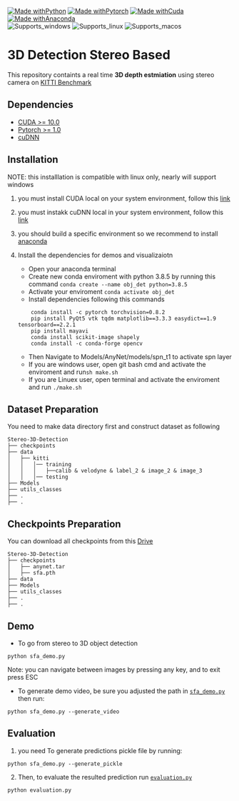 [![Made withPython](https://img.shields.io/badge/Made%20with-python-407eaf?style=for-the-badge&logo=python)](https://www.python.org/)
[![Made withPytorch](https://img.shields.io/badge/Made%20with-pytorch-ee4c2c?style=for-the-badge&logo=pytorch)](https://www.pytorch.org/)
[![Made withCuda](https://img.shields.io/badge/Made%20with-cuda-76b900?style=for-the-badge&logo=nvidia)](https://developer.nvidia.com/cuda-downloads)
[![Made withAnaconda](https://img.shields.io/badge/Made%20with-anaconda-43b049?style=for-the-badge&logo=anaconda)](https://www.anaconda.com/) <br>
![Supports_windows](https://img.shields.io/badge/windows-0078D6?style=for-the-badge&logo=windows)
![Supports_linux](https://img.shields.io/badge/linux-white?style=for-the-badge&logo=linux)
![Supports_macos](https://img.shields.io/badge/macos-black?style=for-the-badge&logo=macos)

# 3D Detection Stereo Based

This repository containts a real time **3D depth estmiation** using stereo camera on [KITTI Benchmark](http://www.cvlibs.net/datasets/kitti/)

## Dependencies

- [CUDA >= 10.0](https://developer.nvidia.com/Cuda-Toolkit)
- [Pytorch >= 1.0](https://pytorch.org/)
- [cuDNN](https://docs.nvidia.com/deeplearning/cudnn/)

## Installation

NOTE: this installlation is compatible with linux only, nearly will support windows

1. you must install CUDA local on your system environment, follow this [link](https://developer.nvidia.com/Cuda-downloads)
2. you must instakk cuDNN local in your system environment, follow this [link](https://docs.nvidia.com/deeplearning/cudnn/install-guide/index.html)
3. you should build a specific environment so we recommend to install [anaconda](https://docs.anaconda.com/anaconda/install/)
4. Install the dependencies for demos and visualizaiotn
	
   - Open your anaconda terminal
   - Create new conda enviroment with python 3.8.5 by running this command ```conda create --name obj_det python=3.8.5```
   - Activate your enviroment ```conda activate obj_det```
   - Install dependencies following this commands
   	
	```shell script
		conda install -c pytorch torchvision=0.8.2
		pip install PyQt5 vtk tqdm matplotlib==3.3.3 easydict==1.9 tensorboard==2.2.1
		pip install mayavi
		conda install scikit-image shapely
		conda install -c conda-forge opencv
	```
	
   - Then Navigate to Models/AnyNet/models/spn_t1 to activate spn layer 
   - If you are windows user, open git bash cmd and activate the enviroment and run`sh make.sh`
   - If you are Linuex user, open terminal and activate the enviroment and run `./make.sh` 
   
## Dataset Preparation

You need to make data directory first and construct dataset as following

```
Stereo-3D-Detection
├── checkpoints
├── data
│   ├── kitti
│   │   │── training
│   │   │   ├──calib & velodyne & label_2 & image_2 & image_3
│   │   │── testing
├── Models
├── utils_classes
├── .
├── .
```
## Checkpoints Preparation

You can download all checkpoints from this [Drive](https://drive.google.com/drive/folders/1QOAIldySCMdQuJ99SOOAmz-ckgPo-XgM?usp=sharing)

```
Stereo-3D-Detection
├── checkpoints
│   ├── anynet.tar
│   ├── sfa.pth
├── data
├── Models
├── utils_classes
├── .
├── .
```

## Demo

- To go from stereo to 3D object detection
```shell script
python sfa_demo.py
```
Note: you can navigate between images by pressing any key, and to exit press ESC

- To generate demo video, be sure you adjusted the path in [`sfa_demo.py`](./sfa_demo.py) then run:
```shell script
python sfa_demo.py --generate_video
```

## Evaluation

1. you need To generate predictions pickle file by running:
```shell script
python sfa_demo.py --generate_pickle
```
2. Then, to evaluate the resulted prediction run [`evaluation.py`](./evaluation.py)
```shell script
python evaluation.py
```
